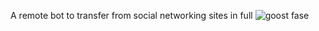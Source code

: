 A remote bot to transfer from social networking sites in full
![goost fase](https://github.com/user-attachments/assets/988f4b63-5f7c-4752-9ed4-3fa2e0e145a9)
